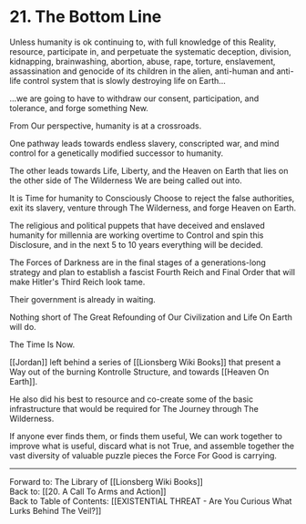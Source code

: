 # 21. The Bottom Line

Unless humanity is ok continuing to, with full knowledge of this Reality, resource, participate in, and perpetuate the systematic deception, division, kidnapping, brainwashing, abortion, abuse, rape, torture, enslavement, assassination and genocide of its children in the alien, anti-human and anti-life control system that is slowly destroying life on Earth...

...we are going to have to withdraw our consent, participation, and tolerance, and forge something New.

From Our perspective, humanity is at a crossroads. 

One pathway leads towards endless slavery, conscripted war, and mind control for a genetically modified successor to humanity. 

The other leads towards Life, Liberty, and the Heaven on Earth that lies on the other side of The Wilderness We are being called out into. 

It is Time for humanity to Consciously Choose to reject the false authorities, exit its slavery, venture through The Wilderness, and forge Heaven on Earth. 

The religious and political puppets that have deceived and enslaved humanity for millennia are working overtime to Control and spin this Disclosure, and in the next 5 to 10 years everything will be decided. 

The Forces of Darkness are in the final stages of a generations-long strategy and plan to establish a fascist Fourth Reich and Final Order that will make Hitler's Third Reich look tame. 

Their government is already in waiting.  

Nothing short of The Great Refounding of Our Civilization and Life On Earth will do. 

The Time Is Now. 

[[Jordan]] left behind a series of [[Lionsberg Wiki Books]] that present a Way out of the burning Kontrolle Structure, and towards [[Heaven On Earth]]. 

He also did his best to resource and co-create some of the basic infrastructure that would be required for The Journey through The Wilderness. 

If anyone ever finds them, or finds them useful, We can work together to improve what is useful, discard what is not True, and assemble together the vast diversity of valuable puzzle pieces the Force For Good is carrying. 

____

Forward to: The Library of [[Lionsberg Wiki Books]]          
Back to: [[20. A Call To Arms and Action]]  
Back to Table of Contents: [[EXISTENTIAL THREAT - Are You Curious What Lurks Behind The Veil?]]      

